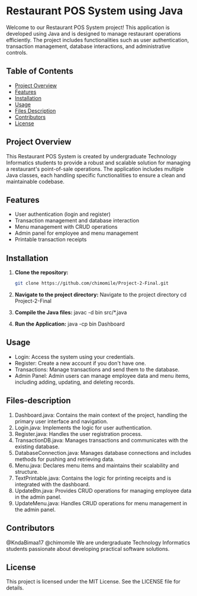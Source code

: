 # Restaurant POS System using Java

Welcome to our Restaurant POS System project! This application is developed using Java and is designed to manage restaurant operations efficiently. The project includes functionalities such as user authentication, transaction management, database interactions, and administrative controls.

## Table of Contents

- [Project Overview](#project-overview)
- [Features](#features)
- [Installation](#installation)
- [Usage](#usage)
- [Files Description](#files-description)
- [Contributors](#contributors)
- [License](#license)

## Project Overview

This Restaurant POS System is created by undergraduate Technology Informatics students to provide a robust and scalable solution for managing a restaurant's point-of-sale operations. The application includes multiple Java classes, each handling specific functionalities to ensure a clean and maintainable codebase.

## Features

- User authentication (login and register)
- Transaction management and database interaction
- Menu management with CRUD operations
- Admin panel for employee and menu management
- Printable transaction receipts

## Installation

1. **Clone the repository:**

   ```bash
   git clone https://github.com/chimomile/Project-2-Final.git

   ```

2. **Navigate to the project directory:**
   Navigate to the project directory
   cd Project-2-Final

3. **Compile the Java files:**
   javac -d bin src/\*.java

4. **Run the Application:**
   java -cp bin Dashboard

## Usage

- Login: Access the system using your credentials.
- Register: Create a new account if you don't have one.
- Transactions: Manage transactions and send them to the database.
- Admin Panel: Admin users can manage employee data and menu items, including adding, updating, and deleting records.

## Files-description

1. Dashboard.java: Contains the main context of the project, handling the primary user interface and navigation.
2. Login.java: Implements the logic for user authentication.
3. Register.java: Handles the user registration process.
4. TransactionDB.java: Manages transactions and communicates with the existing database.
5. DatabaseConnection.java: Manages database connections and includes methods for pushing and retrieving data.
6. Menu.java: Declares menu items and maintains their scalability and structure.
7. TextPrintable.java: Contains the logic for printing receipts and is integrated with the dashboard.
8. UpdateBtn.java: Provides CRUD operations for managing employee data in the admin panel.
9. UpdateMenu.java: Handles CRUD operations for menu management in the admin panel.

## Contributors

@KndaBimaa17
@chimomile
We are undergraduate Technology Informatics students passionate about developing practical software solutions.

## License

This project is licensed under the MIT License. See the LICENSE file for details.
